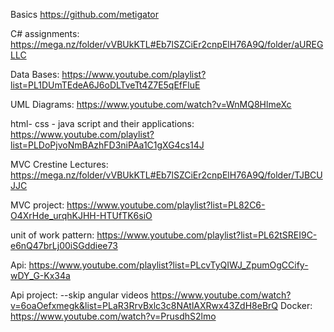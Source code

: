 Basics
https://github.com/metigator

C# assignments:
https://mega.nz/folder/vVBUkKTL#Eb7lSZCiEr2cnpElH76A9Q/folder/aUREGLLC

Data Bases:
https://www.youtube.com/playlist?list=PL1DUmTEdeA6J6oDLTveTt4Z7E5qEfFluE

UML Diagrams:
https://www.youtube.com/watch?v=WnMQ8HlmeXc

html- css - java script and their applications:
https://www.youtube.com/playlist?list=PLDoPjvoNmBAzhFD3niPAa1C1gXG4cs14J

MVC Crestine Lectures:
https://mega.nz/folder/vVBUkKTL#Eb7lSZCiEr2cnpElH76A9Q/folder/TJBCUJJC

MVC project:
https://www.youtube.com/playlist?list=PL82C6-O4XrHde_urqhKJHH-HTUfTK6siO

unit of work pattern:
https://www.youtube.com/playlist?list=PL62tSREI9C-e6nQ47brLj00iSGddiee73

Api:
https://www.youtube.com/playlist?list=PLcvTyQIWJ_ZpumOgCCify-wDY_G-Kx34a

Api project: --skip angular videos
https://www.youtube.com/watch?v=6oaOefxmegk&list=PLaR3RrvBxlc3c8NAtlAXRwx43ZdH8eBrQ
Docker:
https://www.youtube.com/watch?v=PrusdhS2lmo 